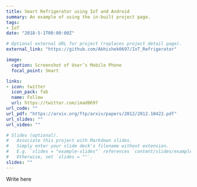 ```yaml
---
title: Smart Refrigerator using IoT and Android
summary: An example of using the in-built project page.
tags:
- IoT
date: "2018-5-1T00:00:00Z"

# Optional external URL for project (replaces project detail page).
external_link: "https://github.com/Abhishek0697/IoT_Refrigerator"

image:
  caption: Screenshot of User’s Mobile Phone
  focal_point: Smart

links:
- icon: twitter
  icon_pack: fab
  name: Follow
  url: https://twitter.com/imad0697
url_code: ""
url_pdf: "https://arxiv.org/ftp/arxiv/papers/2012/2012.10422.pdf"
url_slides: ""
url_video: ""

# Slides (optional).
#   Associate this project with Markdown slides.
#   Simply enter your slide deck's filename without extension.
#   E.g. `slides = "example-slides"` references `content/slides/example-slides.md`.
#   Otherwise, set `slides = ""`.
slides: ""
---
```


Write here

